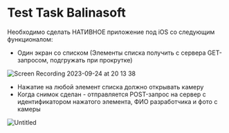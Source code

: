 # Test Task Balinasoft

Необходимо сделать НАТИВНОЕ приложение под iOS со следующим функционалом:

- Один экран со списком (Элементы списка получить с сервера GET-запросом,
подгружать при прокрутке)

![Screen Recording 2023-09-24 at 20 13 38](https://github.com/arti1233/Test-Task-Balinasoft/assets/107428500/a797fbaa-4156-44a2-851b-c2ccae5ea2c3)

- Нажатие на любой элемент списка должно открывать камеру
- Когда снимок сделан - отправляется POST-запрос на сервер с идентификатором
нажатого элемента, ФИО разработчика и фото с камеры

![Untitled](https://github.com/arti1233/Test-Task-Balinasoft/assets/107428500/e2382ab5-5bf0-4b6e-be12-845b2ad6b521)



